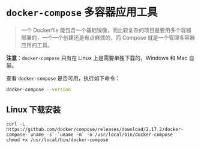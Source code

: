 # `docker-compose` 多容器应用工具

> 一个 Dockerfile 能包含一个基础镜像，而比较复杂的项目是要用多个容器部署的，一个一个创建还是有点麻烦的，而 Compose 就是一个管理多容器应用的工具。

**注意**：`docker-compose` 只有在 Linux 上是需要单独下载的，Windows 和 Mac 自带。

查看 `docker-compose` 是否可用，执行如下命令：

```bash
docker-compose --version
```

## Linux 下载安装

```shell
curl -L https://github.com/docker/compose/releases/download/2.17.2/docker-compose-`uname -s`-`uname -m` -o /usr/local/bin/docker-compose
chmod +x /usr/local/bin/docker-compose
```